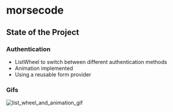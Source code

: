 # morsecode

## State of the Project

### Authentication
* ListWheel to switch between different authentication methods
* Animation implemented
* Using a reusable form provider

### Gifs

![list_wheel_and_animation_gif](https://github.com/didof/morsecode/blob/main/gifs/list_wheel_and_animation.gif?raw=true)